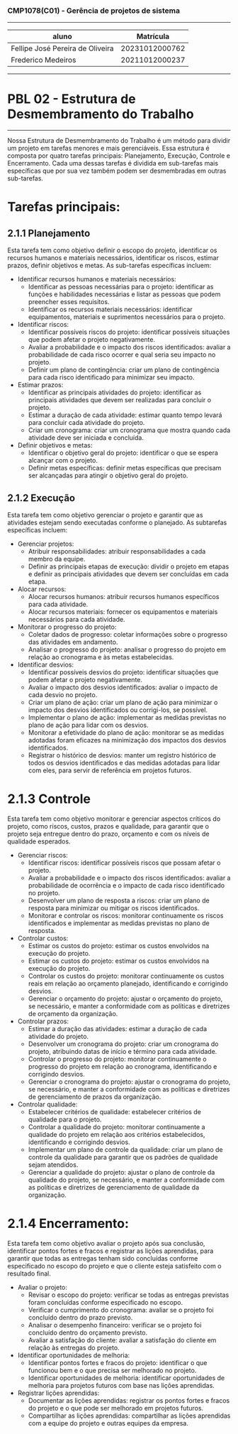 ### CMP1078(C01) - Gerência de projetos de sistema
---------------------------------------------
| aluno | Matrícula |
|-|-| 
| Fellipe José Pereira de Oliveira |20231012000762
| Frederico Medeiros | 20211012000237
-----
# PBL 02 - Estrutura de Desmembramento do Trabalho
-----
Nossa Estrutura de Desmembramento do Trabalho é um método para dividir um projeto em tarefas menores e mais gerenciáveis. Essa estrutura é composta por quatro tarefas principais: Planejamento, Execução, Controle e Encerramento. Cada uma dessas tarefas é dividida em sub-tarefas mais específicas que por sua vez também podem ser desmembradas em outras sub-tarefas.

# Tarefas principais:
## 2.1.1 Planejamento
Esta tarefa tem como objetivo definir o escopo do projeto, identificar os recursos humanos e materiais necessários, identificar os riscos, estimar prazos, definir objetivos e metas. As sub-tarefas específicas incluem:

- Identificar recursos humanos e materiais necessários:
  - Identificar as pessoas necessárias para o projeto: identificar as funções e habilidades necessárias e listar as pessoas que podem preencher esses requisitos.
  - Identificar os recursos materiais necessários: identificar equipamentos, materiais e suprimentos necessários para o projeto.  
- Identificar riscos: 
  - Identificar possíveis riscos do projeto: identificar possíveis situações que podem afetar o projeto negativamente.
  - Avaliar a probabilidade e o impacto dos riscos identificados: avaliar a probabilidade de cada risco ocorrer e qual seria seu impacto no projeto.
  - Definir um plano de contingência: criar um plano de contingência para cada risco identificado para minimizar seu impacto. 
- Estimar prazos:
  - Identificar as principais atividades do projeto: identificar as principais atividades que devem ser realizadas para concluir o projeto.
  - Estimar a duração de cada atividade: estimar quanto tempo levará para concluir cada atividade do projeto.
  - Criar um cronograma: criar um cronograma que mostra quando cada atividade deve ser iniciada e concluída.
- Definir objetivos e metas:
  - Identificar o objetivo geral do projeto: identificar o que se espera alcançar com o projeto.
  - Definir metas específicas: definir metas específicas que precisam ser alcançadas para atingir o objetivo geral do projeto.
## 2.1.2 Execução
Esta tarefa tem como objetivo gerenciar o projeto e garantir que as atividades estejam sendo executadas conforme o planejado. As subtarefas específicas incluem:

- Gerenciar projetos:
  - Atribuir responsabilidades: atribuir responsabilidades a cada membro da equipe.
  - Definir as principais etapas de execução: dividir o projeto em etapas e definir as principais atividades que devem ser concluídas em cada etapa.
- Alocar recursos:
  - Alocar recursos humanos: atribuir recursos humanos específicos para cada atividade.
  - Alocar recursos materiais: fornecer os equipamentos e materiais necessários para cada atividade.
- Monitorar o progresso do projeto:
  - Coletar dados de progresso: coletar informações sobre o progresso das atividades em andamento.
  - Analisar o progresso do projeto: analisar o progresso do projeto em relação ao cronograma e às metas estabelecidas.
- Identificar desvios:
  - Identificar possíveis desvios do projeto: identificar situações que podem afetar o projeto negativamente.
  - Avaliar o impacto dos desvios identificados: avaliar o impacto de cada desvio no projeto.
  - Criar um plano de ação: criar um plano de ação para minimizar o impacto dos desvios identificados ou corrigi-los, se possível.
  - Implementar o plano de ação: implementar as medidas previstas no plano de ação para lidar com os desvios.
  - Monitorar a efetividade do plano de ação: monitorar se as medidas adotadas foram eficazes na minimização dos impactos dos desvios identificados.
  - Registrar o histórico de desvios: manter um registro histórico de todos os desvios identificados e das medidas adotadas para lidar com eles, para servir de referência em projetos futuros.
# 2.1.3 Controle
Esta tarefa tem como objetivo monitorar e gerenciar aspectos críticos do projeto, como riscos, custos, prazos e qualidade, para garantir que o projeto seja entregue dentro do prazo, orçamento e com os níveis de qualidade esperados.

- Gerenciar riscos:
  - Identificar riscos: identificar possíveis riscos que possam afetar o projeto.
  - Avaliar a probabilidade e o impacto dos riscos identificados: avaliar a probabilidade de ocorrência e o impacto de cada risco identificado no projeto.
  - Desenvolver um plano de resposta a riscos: criar um plano de resposta para minimizar ou mitigar os riscos identificados.
  - Monitorar e controlar os riscos: monitorar continuamente os riscos identificados e implementar as medidas previstas no plano de resposta.
- Controlar custos:
  - Estimar os custos do projeto: estimar os custos envolvidos na execução do projeto.
  - Estimar os custos do projeto: estimar os custos envolvidos na execução do projeto.
  - Controlar os custos do projeto: monitorar continuamente os custos reais em relação ao orçamento planejado, identificando e corrigindo desvios.
  - Gerenciar o orçamento do projeto: ajustar o orçamento do projeto, se necessário, e manter a conformidade com as políticas e diretrizes de orçamento da organização.
- Controlar prazos:
  - Estimar a duração das atividades: estimar a duração de cada atividade do projeto.
  - Desenvolver um cronograma do projeto: criar um cronograma do projeto, atribuindo datas de início e término para cada atividade.
  - Controlar o progresso do projeto: monitorar continuamente o progresso do projeto em relação ao cronograma, identificando e corrigindo desvios.
  - Gerenciar o cronograma do projeto: ajustar o cronograma do projeto, se necessário, e manter a conformidade com as políticas e diretrizes de gerenciamento de prazos da organização.
- Controlar qualidade:
  - Estabelecer critérios de qualidade: estabelecer critérios de qualidade para o projeto.
  - Controlar a qualidade do projeto: monitorar continuamente a qualidade do projeto em relação aos critérios estabelecidos, identificando e corrigindo desvios.
  - Implementar um plano de controle da qualidade: criar um plano de controle da qualidade para garantir que os padrões de qualidade sejam atendidos.
  - Gerenciar a qualidade do projeto: ajustar o plano de controle da qualidade do projeto, se necessário, e manter a conformidade com as políticas e diretrizes de gerenciamento de qualidade da organização.
# 2.1.4 Encerramento:
Esta tarefa tem como objetivo avaliar o projeto após sua conclusão, identificar pontos fortes e fracos e registrar as lições aprendidas, para garantir que todas as entregas tenham sido concluídas conforme especificado no escopo do projeto e que o cliente esteja satisfeito com o resultado final.

- Avaliar o projeto:
  - Revisar o escopo do projeto: verificar se todas as entregas previstas foram concluídas conforme especificado no escopo.
  - Verificar o cumprimento do cronograma: avaliar se o projeto foi concluído dentro do prazo previsto.
  - Analisar o desempenho financeiro: verificar se o projeto foi concluído dentro do orçamento previsto.
  - Avaliar a satisfação do cliente: avaliar a satisfação do cliente em relação às entregas do projeto.
- Identificar oportunidades de melhoria:
  - Identificar pontos fortes e fracos do projeto: identificar o que funcionou bem e o que precisa ser melhorado no projeto.
  - Identificar oportunidades de melhoria: identificar oportunidades de melhoria para projetos futuros com base nas lições aprendidas.
- Registrar lições aprendidas:
  - Documentar as lições aprendidas: registrar os pontos fortes e fracos do projeto e o que pode ser melhorado em projetos futuros.
  - Compartilhar as lições aprendidas: compartilhar as lições aprendidas com a equipe do projeto e outras equipes da empresa.